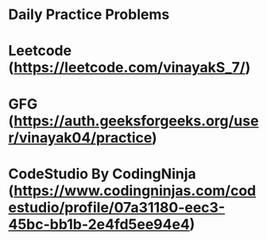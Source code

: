 # Daily Practice Problems
# Leetcode (https://leetcode.com/vinayakS_7/)
# GFG (https://auth.geeksforgeeks.org/user/vinayak04/practice)
# CodeStudio By CodingNinja (https://www.codingninjas.com/codestudio/profile/07a31180-eec3-45bc-bb1b-2e4fd5ee94e4)
